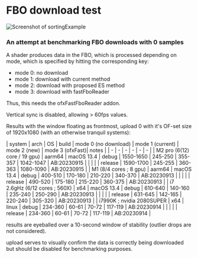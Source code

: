 # FBO download test

![Screenshot of sortingExample](sortingExample.png)

### An attempt at benchmarking FBO downloads with 0 samples

A shader produces data in the FBO, which is processed depending on mode, which is specified by hitting the corresponding key:

 - mode 0: no download
 - mode 1: download with current method
 - mode 2: download with proposed ES method
 - mode 3: download with fastFboReader
 
Thus, this needs the ofxFastFboReader addon.

Vertical sync is disabled, allowing > 60fps values.
 
Results with the window floating as frontmost, upload 0 with it's OF-set size of 1920x1080 (with an otherwise tranquil systems):

| system | arch | OS | build | mode 0 (no download) | mode 1 (current) | mode 2 (new) | mode 3 (ofxFast)| notes |
| - | - | - | - | - | - |
| M2 pro (6(12) core / 19 gpu)   | aarm64 | macOS 13.4 | debug   | 1550-1650 | 245-250 | 355-357 | 1042-1047 | AB:20230915 |
|                                |        |            | release | 1590-1700 | 245-255 | 360-363 | 1080-1090 | AB:20230915 | 
| M1 (8/4 cores ; 8 gpu)         | aarm64 | macOS 13.4 | debug   |  400-510  | 170-180 | 210-220 |  340-370  | AB:20230913 |
|                                |        |            | release |  490-520  | 175-180 | 215-220 |  360-375  | AB:20230913 |
| i7 2.6gHz (6/12 cores ; 560X)  | x64    | macOS 13.4 | debug   |  610-640  | 140-160 | 235-240 |  250-290  | AB:20230913 |
|                                |        |            | release |  631-645  | 142-165 | 220-240 |  305-320  | AB:20230913 |
| i7990K ; nvidia 2080SUPER      | x64    | linux      | debug   |  234-360  |  60-61  |  70-72  | 117-119   | AB:20230914 |
|                                |        |            | release |  234-360  |  60-61  |  70-72  | 117-119   | AB:20230914 |

results are eyeballed over a 10-second window of stability (outlier drops are not considered).

upload serves to visually confirm the data is correctly being downloaded but should be disabled for benchmarking purposes.
